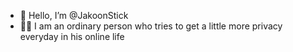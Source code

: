 - 👋 Hello, I’m @JakoonStick
- 🕵️‍♂️ I am an ordinary person who tries to get a little more privacy everyday in his online life

<!---
JakoonStick/JakoonStick is a ✨ special ✨ repository because its `README.md` (this file) appears on your GitHub profile.
You can click the Preview link to take a look at your changes.
--->
